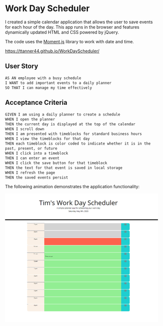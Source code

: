 # Work Day Scheduler

I created a simple calendar application that allows the user to save events for each hour of the day. This app runs in the browser and features dynamically updated HTML and CSS powered by jQuery.

The code uses the [Moment.js](https://momentjs.com/) library to work with date and time.

https://ttanner44.github.io/WorkDayScheduler/

## User Story

```
AS AN employee with a busy schedule
I WANT to add important events to a daily planner
SO THAT I can manage my time effectively
```

## Acceptance Criteria

```
GIVEN I am using a daily planner to create a schedule
WHEN I open the planner
THEN the current day is displayed at the top of the calendar
WHEN I scroll down
THEN I am presented with timeblocks for standard business hours
WHEN I view the timeblocks for that day
THEN each timeblock is color coded to indicate whether it is in the past, present, or future
WHEN I click into a timeblock
THEN I can enter an event
WHEN I click the save button for that timeblock
THEN the text for that event is saved in local storage
WHEN I refresh the page
THEN the saved events persist
```

The following animation demonstrates the application functionality:

![day planner demo](./Assets/TannerToolImage.PNG)
